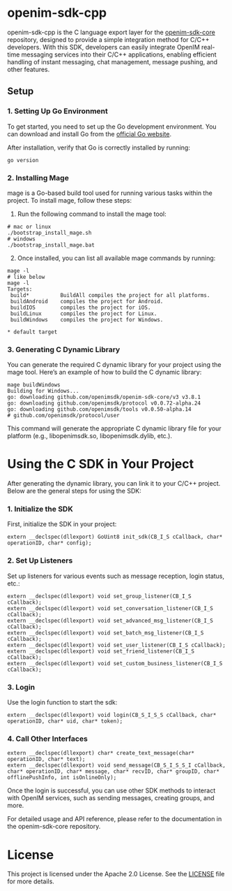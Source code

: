 # openim-sdk-cpp

openim-sdk-cpp is the C language export layer for the [openim-sdk-core](https://github.com/openimsdk/openim-sdk-core) repository, designed to provide a simple integration method for C/C++ developers. With this SDK, developers can easily integrate OpenIM real-time messaging services into their C/C++ applications, enabling efficient handling of instant messaging, chat management, message pushing, and other features.

## Setup
### 1. Setting Up Go Environment
To get started, you need to set up the Go development environment. You can download and install Go from the [official Go website](https://go.dev/).

After installation, verify that Go is correctly installed by running:
```
go version
```
### 2. Installing Mage
mage is a Go-based build tool used for running various tasks within the project. To install mage, follow these steps:

 1. Run the following command to install the mage tool:
```
# mac or linux
./bootstrap_install_mage.sh
# windows
./bootstrap_install_mage.bat 
```
 2. Once installed, you can list all available mage commands by running:
 ```
mage -l
# like below
mage -l  
Targets:
  build*          BuildAll compiles the project for all platforms.
  buildAndroid    compiles the project for Android.               
  buildIOS        compiles the project for iOS.                   
  buildLinux      compiles the project for Linux.                 
  buildWindows    compiles the project for Windows.               
                                                                  
* default target     
```

### 3. Generating C Dynamic Library
You can generate the required C dynamic library for your project using the mage tool. Here’s an example of how to build the C dynamic library:
```
mage buildWindows
Building for Windows...
go: downloading github.com/openimsdk/openim-sdk-core/v3 v3.8.1
go: downloading github.com/openimsdk/protocol v0.0.72-alpha.24
go: downloading github.com/openimsdk/tools v0.0.50-alpha.14
# github.com/openimsdk/protocol/user                          
```
This command will generate the appropriate C dynamic library file for your platform (e.g., libopenimsdk.so, libopenimsdk.dylib, etc.).
# Using the C SDK in Your Project
After generating the dynamic library, you can link it to your C/C++ project. Below are the general steps for using the SDK:
### 1. Initialize the SDK
First, initialize the SDK in your project:

```
extern __declspec(dllexport) GoUint8 init_sdk(CB_I_S cCallback, char* operationID, char* config);
```
### 2. Set Up Listeners
Set up listeners for various events such as message reception, login status, etc.:
```
extern __declspec(dllexport) void set_group_listener(CB_I_S cCallback);
extern __declspec(dllexport) void set_conversation_listener(CB_I_S cCallback);
extern __declspec(dllexport) void set_advanced_msg_listener(CB_I_S cCallback);
extern __declspec(dllexport) void set_batch_msg_listener(CB_I_S cCallback);
extern __declspec(dllexport) void set_user_listener(CB_I_S cCallback);
extern __declspec(dllexport) void set_friend_listener(CB_I_S cCallback);
extern __declspec(dllexport) void set_custom_business_listener(CB_I_S cCallback);
```
### 3. Login
Use the login function to start the sdk:
```
extern __declspec(dllexport) void login(CB_S_I_S_S cCallback, char* operationID, char* uid, char* token);
```
### 4. Call Other Interfaces
```
extern __declspec(dllexport) char* create_text_message(char* operationID, char* text);
extern __declspec(dllexport) void send_message(CB_S_I_S_S_I cCallback, char* operationID, char* message, char* recvID, char* groupID, char* offlinePushInfo, int isOnlineOnly);

```
Once the login is successful, you can use other SDK methods to interact with OpenIM services, such as sending messages, creating groups, and more.

For detailed usage and API reference, please refer to the documentation in the openim-sdk-core repository.

# License
This project is licensed under the Apache 2.0 License. See the [LICENSE](https://github.com/openimsdk/openim-sdk-cpp/blob/main/LICENSE) file for more details.

